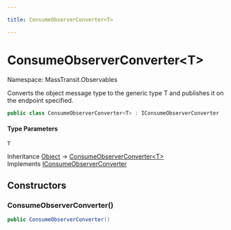 ```yaml
---

title: ConsumeObserverConverter<T>

---
```


# ConsumeObserverConverter\<T\>

Namespace: MassTransit.Observables

Converts the object message type to the generic type T and publishes it on the endpoint specified.

```csharp
public class ConsumeObserverConverter<T> : IConsumeObserverConverter
```

#### Type Parameters

`T`<br/>

Inheritance [Object](https://learn.microsoft.com/en-us/dotnet/api/system.object) → [ConsumeObserverConverter\<T\>](../masstransit-observables/consumeobserverconverter-1)<br/>
Implements [IConsumeObserverConverter](../masstransit-observables/iconsumeobserverconverter)

## Constructors

### **ConsumeObserverConverter()**

```csharp
public ConsumeObserverConverter()
```
